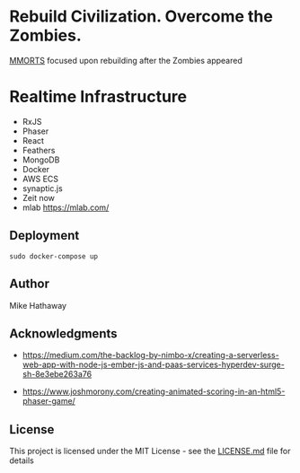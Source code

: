 
# Rebuild Civilization. Overcome the Zombies.

[MMORTS](frontend-service-gnhabjcebk.now.sh) focused upon rebuilding after the Zombies appeared

# Realtime Infrastructure

*  RxJS
*  Phaser
*  React
*  Feathers
*  MongoDB
*  Docker
*  AWS ECS
*  synaptic.js
*  Zeit now
*  mlab https://mlab.com/

## Deployment

```
sudo docker-compose up
```  

## Author

Mike Hathaway

## Acknowledgments

*  https://medium.com/the-backlog-by-nimbo-x/creating-a-serverless-web-app-with-node-js-ember-js-and-paas-services-hyperdev-surge-sh-8e3ebe263a76

* https://www.joshmorony.com/creating-animated-scoring-in-an-html5-phaser-game/

## License

This project is licensed under the MIT License - see the [LICENSE.md](LICENSE.md) file for details
